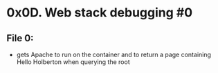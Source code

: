 <h1>0x0D. Web stack debugging #0 </h1>
<h2>File 0:</h2>
<ul>
<li> gets Apache to run on the container and to return a page containing Hello Holberton when querying the root</li>
</ul>

